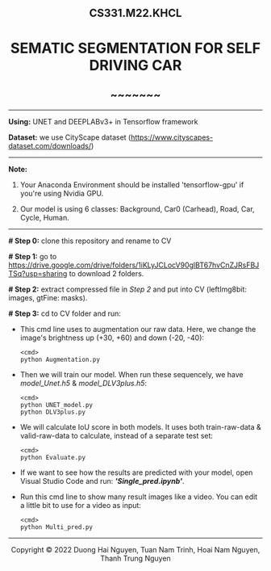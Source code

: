 <!-- Title -->
<h2 align="center"><b>CS331.M22.KHCL</b></h2>
<h1 align="center"><b>SEMATIC SEGMENTATION FOR SELF DRIVING CAR</b></h1>
<h2 align="center"><b>~~~~~~~</b></h2>

---------------------------------------------------------------------------------------------

**Using:** UNET and DEEPLABv3+ in Tensorflow framework

**Dataset:** we use CityScape dataset (https://www.cityscapes-dataset.com/downloads/)

---------------------------------------------------------------------------------------------

**Note:** 

1. Your Anaconda Environment should be installed 'tensorflow-gpu' if you're using Nvidia GPU.

2. Our model is using 6 classes: Background, Car0 (Carhead), Road, Car, Cycle, Human.

---------------------------------------------------------------------------------------------

**# Step 0:** clone this repository and rename to CV

**# Step 1:** go to https://drive.google.com/drive/folders/1iKLyJCLocV90glBT67hvCnZJRsFBJTSq?usp=sharing to download 2 folders.

**# Step 2:** extract compressed file in _Step 2_ and put into CV (leftImg8bit: images, gtFine: masks).

**# Step 3:** cd to CV folder and run: 

- This cmd line uses to augmentation our raw data. Here, we change the image's brightness up (+30, +60) and down (-20, -40):

      <cmd> 
      python Augmentation.py

- Then we will train our model. When run these sequencely, we have _model_Unet.h5_ & _model_DLV3plus.h5_:

      <cmd>
      python UNET_model.py
      python DLV3plus.py

- We will calculate IoU score in both models. It uses both train-raw-data & valid-raw-data to calculate, instead of a separate test set:
      
      <cmd>
      python Evaluate.py

- If we want to see how the results are predicted with your model, open Visual Studio Code and run: **_'Single_pred.ipynb'_**.
      
- Run this cmd line to show many result images like a video. You can edit a little bit to use for a video as input:
      
      <cmd>
      python Multi_pred.py

------------------------------------------------------------------------------------------------
<!-- Footer -->
<p align='center'>Copyright © 2022 Duong Hai Nguyen, Tuan Nam Trinh, Hoai Nam Nguyen, Thanh Trung Nguyen</p>
